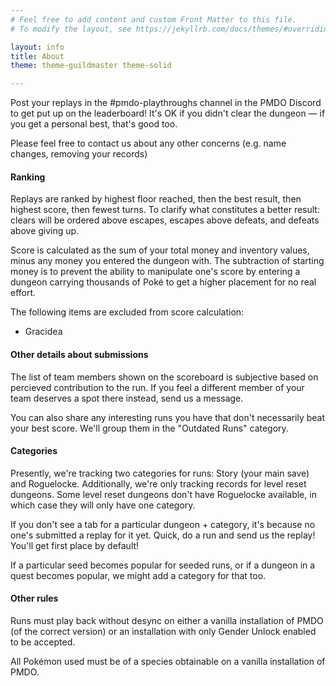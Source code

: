 ```yaml
---
# Feel free to add content and custom Front Matter to this file.
# To modify the layout, see https://jekyllrb.com/docs/themes/#overriding-theme-defaults

layout: info
title: About
theme: theme-guildmaster theme-solid

---
```


Post your replays in the #pmdo-playthroughs channel in the PMDO Discord to get put up on the leaderboard! It's OK if you didn't clear the dungeon &mdash; if you get a personal best, that's good too.

Please feel free to contact us about any other concerns (e.g. name changes, removing your records)

#### Ranking

Replays are ranked by highest floor reached, then the best result, then highest score, then fewest turns. To clarify what constitutes a better result: clears will be ordered above escapes, escapes above defeats, and defeats above giving up.

Score is calculated as the sum of your total money and inventory values, minus any money you entered the dungeon with. The subtraction of starting money is to prevent the ability to manipulate one's score by entering a dungeon carrying thousands of Poké to get a higher placement for no real effort.

The following items are excluded from score calculation:

* Gracidea

#### Other details about submissions

The list of team members shown on the scoreboard is subjective based on percieved contribution to the run. If you feel a different member of your team deserves a spot there instead, send us a message.

You can also share any interesting runs you have that don't necessarily beat your best score. We'll group them in the "Outdated Runs" category.

#### Categories

Presently, we're tracking two categories for runs: Story (your main save) and Roguelocke. Additionally, we're only tracking records for level reset dungeons. Some level reset dungeons don't have Roguelocke available, in which case they will only have one category.

If you don't see a tab for a particular dungeon + category, it's because no one's submitted a replay for it yet. Quick, do a run and send us the replay! You'll get first place by default!

If a particular seed becomes popular for seeded runs, or if a dungeon in a quest becomes popular, we might add a category for that too.


#### Other rules

Runs must play back without desync on either a vanilla installation of PMDO (of the correct version) or an installation with only Gender Unlock enabled to be accepted.

All Pokémon used must be of a species obtainable on a vanilla installation of PMDO.
